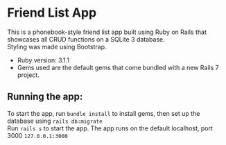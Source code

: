 #  Friend List App

This is a phonebook-style friend list app built using Ruby on Rails that showcases all CRUD functions on a SQLite 3 database.  
Styling was made using Bootstrap.

* Ruby version:  3.1.1
* Gems used are the default gems that come bundled with a new Rails 7 project.


## Running the app: 
To start the app, run ```bundle install``` to install gems, then set up the database using ```rails db:migrate```  
Run ```rails s``` to start the app. The app runs on the default localhost, port 3000 ```127.0.0.1:3000```
